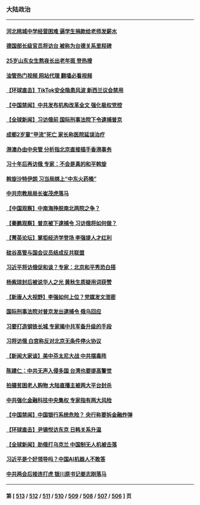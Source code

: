 ### 大陆政治
---
#### [河北桃城中学经营困难 逼学生捐款给老师发薪水](../../pages/ncid277/n13953099.md?03182045) 
#### [德国部长级官员将访台 被称为台德关系里程碑](../../pages/ncid277/n13952991.md?03182045) 
#### [25岁山东女生熬夜长出老年斑 登热搜](../../pages/ncid277/n13953048.md?03182045) 
#### [油管热门视频 网站代理 翻墙必看视频](http://138.2.39.72:81/youtube.html?epic-marker?03182045)
#### [【环球直击】TikTok安全隐患风波 新西兰议会禁用](../../pages/ncid277/n13952618.md?03182045) 
#### [【中国禁闻】中共发布机构改革全文 强化极权党控](../../pages/ncid277/n13952581.md?03182045) 
#### [【全球新闻】习访俄前 国际刑事法院下令逮捕普京](../../pages/ncid277/n13953049.md?03182045) 
#### [成都2岁童“甲流”死亡 家长称医院延误治疗](../../pages/ncid277/n13953012.md?03182045) 
#### [港澳办由中央管 分析指北京直接插手香港事务](../../pages/ncid277/n13952970.md?03182045) 
#### [习十年后再访俄 专家：不会是真的和平斡旋](../../pages/ncid277/n13952888.md?03182045) 
#### [斡旋沙特伊朗 习当局绑上“中东火药桶”](../../pages/ncid277/n13952645.md?03182045) 
#### [中共宗教局局长崔茂虎落马](../../pages/ncid277/n13952887.md?03182045) 
#### [【中国观察】中南海挣脱南北两院之争？](../../pages/ncid277/n13952537.md?03182045) 
#### [【秦鹏观察】普京被下逮捕令 习访俄将如何做？](../../pages/ncid277/n13952697.md?03182045) 
#### [【菁英论坛】掌柜经济学登场 李强提人才红利](../../pages/ncid277/n13952624.md?03182045) 
#### [硅谷高管与国会议员结成反共联盟](../../pages/ncid277/n13952574.md?03182045) 
#### [习近平将访俄促和谈？专家：北京和平秀恐白搭](../../pages/ncid277/n13952569.md?03182045) 
#### [杨紫琼封后被说华人之光 黄秋生质疑用词获赞](../../pages/ncid277/n13952639.md?03182045) 
#### [【新唐人大视野】李强如何上位？党媒发文泄密](../../pages/ncid277/n13951986.md?03182045) 
#### [国际刑事法院对普京发出逮捕令 俄乌回应](../../pages/ncid277/n13952577.md?03182045) 
#### [习要打造钢铁长城 专家揭中共军备升级的手段](../../pages/ncid277/n13951822.md?03182045) 
#### [习将访俄 白宫称反对北京无条件停火协议](../../pages/ncid277/n13952582.md?03182045) 
#### [【新闻大家谈】美中芬太尼大战 中共摆毒阵](../../pages/ncid277/n13952480.md?03182045) 
#### [陈建仁：中共无声入侵多国 台湾也要提高警觉](../../pages/ncid277/n13952219.md?03182045) 
#### [拍摄贫困老人购物 大陆直播主被两大平台封杀](../../pages/ncid277/n13952368.md?03182045) 
#### [中共强化金融科技中央集权 专家指有两大风险](../../pages/ncid277/n13952238.md?03182045) 
#### [【中国禁闻】中国银行系统危险？ 央行称要拆金融炸弹](../../pages/ncid277/n13951934.md?03182045) 
#### [【环球直击】尹锡悦访东京 日韩关系升温](../../pages/ncid277/n13951923.md?03182045) 
#### [【全球新闻】助俄打乌克兰 中国制无人机被击落](../../pages/ncid277/n13951745.md?03182045) 
#### [习近平是个好领导吗？中国AI机器人不敢答](../../pages/ncid277/n13952140.md?03182045) 
#### [中共两会后接连打虎 银川原书记姜志刚落马](../../pages/ncid277/n13952144.md?03182045) 

---
#### 第 [ [513](./513.md?03182045) / [512](./512.md?03182045) / [511](./511.md?03182045) / [510](./510.md?03182045) / [509](./509.md?03182045) / [508](./508.md?03182045) / [507](./507.md?03182045) / [506](./506.md?03182045) ] 页
